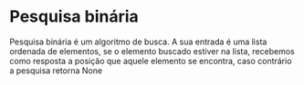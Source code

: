 
# Pesquisa binária

Pesquisa binária é um algoritmo de busca. A sua entrada é uma lista ordenada de elementos, 
se o elemento buscado estiver na lista, recebemos como resposta a posição que aquele elemento
se encontra, caso contrário a pesquisa retorna None

